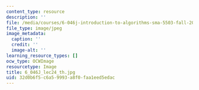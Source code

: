 ```yaml
---
content_type: resource
description: ''
file: /media/courses/6-046j-introduction-to-algorithms-sma-5503-fall-2005/32d0b6f5c6a59993a8f0faa1eed5edac_6_046J_lec24_th.jpg
file_type: image/jpeg
image_metadata:
  caption: ''
  credit: ''
  image-alt: ''
learning_resource_types: []
ocw_type: OCWImage
resourcetype: Image
title: 6_046J_lec24_th.jpg
uid: 32d0b6f5-c6a5-9993-a8f0-faa1eed5edac
---
```

